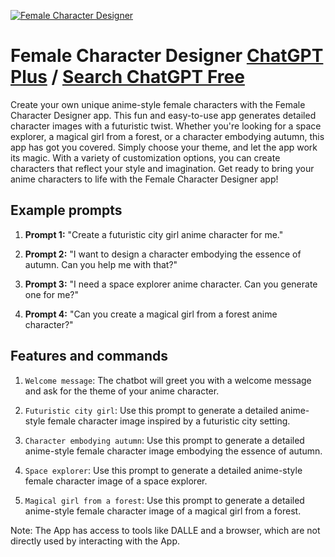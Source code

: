 
[![Female Character Designer](https://files.oaiusercontent.com/file-HXZBcqsO33dgWPdXPROkCWLV?se=2123-10-17T06%3A15%3A17Z&sp=r&sv=2021-08-06&sr=b&rscc=max-age%3D31536000%2C%20immutable&rscd=attachment%3B%20filename%3D7b0b80bf-af6b-4e6a-9e4a-d9c7bce3e65c.png&sig=0LYq7ABkKbvS70O3mT11dDmTsSvld7lA0FdUfHiRJlg%3D)](https://chat.openai.com/g/g-9qi3kYIf5-female-character-designer)

# Female Character Designer [ChatGPT Plus](https://chat.openai.com/g/g-9qi3kYIf5-female-character-designer) / [Search ChatGPT Free](https://gptcall.net/index.html#/?search=Female%20Character%20Designer)

Create your own unique anime-style female characters with the Female Character Designer app. This fun and easy-to-use app generates detailed character images with a futuristic twist. Whether you're looking for a space explorer, a magical girl from a forest, or a character embodying autumn, this app has got you covered. Simply choose your theme, and let the app work its magic. With a variety of customization options, you can create characters that reflect your style and imagination. Get ready to bring your anime characters to life with the Female Character Designer app!

## Example prompts

1. **Prompt 1:** "Create a futuristic city girl anime character for me."

2. **Prompt 2:** "I want to design a character embodying the essence of autumn. Can you help me with that?"

3. **Prompt 3:** "I need a space explorer anime character. Can you generate one for me?"

4. **Prompt 4:** "Can you create a magical girl from a forest anime character?"

## Features and commands

1. `Welcome message`: The chatbot will greet you with a welcome message and ask for the theme of your anime character.

2. `Futuristic city girl`: Use this prompt to generate a detailed anime-style female character image inspired by a futuristic city setting.

3. `Character embodying autumn`: Use this prompt to generate a detailed anime-style female character image embodying the essence of autumn.

4. `Space explorer`: Use this prompt to generate a detailed anime-style female character image of a space explorer.

5. `Magical girl from a forest`: Use this prompt to generate a detailed anime-style female character image of a magical girl from a forest.

Note: The App has access to tools like DALLE and a browser, which are not directly used by interacting with the App.


